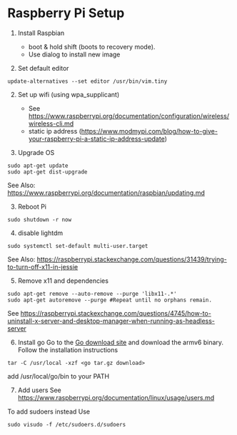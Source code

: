 # Raspberry Pi Setup
1. Install Raspbian 
	* boot & hold shift (boots to recovery mode). 
	* Use dialog to install new image

2. Set default editor
```
update-alternatives --set editor /usr/bin/vim.tiny
```

2. Set up wifi (using wpa_supplicant)
	* See https://www.raspberrypi.org/documentation/configuration/wireless/wireless-cli.md
	* static ip address (https://www.modmypi.com/blog/how-to-give-your-raspberry-pi-a-static-ip-address-update)

2. Upgrade OS
```
sudo apt-get update
sudo apt-get dist-upgrade
```

See Also: https://www.raspberrypi.org/documentation/raspbian/updating.md

3. Reboot Pi
```
sudo shutdown -r now
```

4. disable lightdm
```
sudo systemctl set-default multi-user.target
```

See Also: https://raspberrypi.stackexchange.com/questions/31439/trying-to-turn-off-x11-in-jessie

5. Remove x11 and dependencies
```
sudo apt-get remove --auto-remove --purge 'libx11-.*'
sudo apt-get autoremove --purge #Repeat until no orphans remain.
```
 
See https://raspberrypi.stackexchange.com/questions/4745/how-to-uninstall-x-server-and-desktop-manager-when-running-as-headless-server

6. Install go
Go to the [Go download site](https://golang.org/dl/) and download the armv6 binary. Follow the installation instructions 
```
tar -C /usr/local -xzf <go tar.gz download>
```

add /usr/local/go/bin to your PATH

7. Add users
See https://www.raspberrypi.org/documentation/linux/usage/users.md

To add sudoers instead Use
```
sudo visudo -f /etc/sudoers.d/sudoers
```
